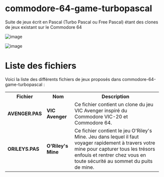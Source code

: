 # commodore-64-game-turbopascal
Suite de jeux écrit en Pascal (Turbo Pascal ou Free Pascal) étant des clones de jeux existant sur le Commodore 64

![image](https://github.com/gladir/commodore-64-game-turbopascal/assets/11842176/a038461c-2339-4800-802e-c3f731e4d0aa)

![image](https://github.com/gladir/7iles/assets/11842176/b47b5fd1-d748-4d2a-86b6-f8d1b62955de)

# Liste des fichiers

Voici la liste des différents fichiers de jeux proposés dans commodore-64-game-turbopascal :

<table>
    <tr>
      <th>Fichier</th>
      <th>Nom</th>
      <th>Description</th>
     </tr>
    <tr>
        <td><b>AVENGER.PAS</b></td>
        <td><b>VIC Avenger</b></td>
        <td>Ce fichier contient un clone du jeu VIC Avenger inspiré du Commodore VIC-20 et Commodore 64.</td>
    </tr>
     <tr>
         <td><b>ORILEYS.PAS</b></td>
         <td><b>O'Riley's Mine</b></td>
         <td>Ce fichier contient le jeu O'Riley's Mine. Jeu dans lequel il faut voyager rapidement à travers votre mine pour capturer tous les trésors enfouis et rentrer chez vous en toute sécurité au sommet du puits de mine.</td>
     </tr>
</table>
